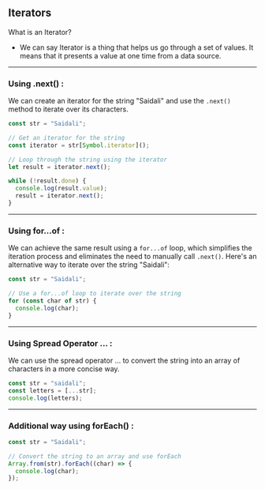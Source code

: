 ## Iterators

What is an Iterator? 
- We can say Iterator is a thing that helps us go through a set of values. It means that it presents a value at one time from a data source.

- - - - - 

### Using .next() :

We can create an iterator for the string "Saidali" and use the `.next()` method to iterate over its characters. 

```js
const str = "Saidali";

// Get an iterator for the string
const iterator = str[Symbol.iterator]();

// Loop through the string using the iterator
let result = iterator.next();

while (!result.done) {
  console.log(result.value);
  result = iterator.next();
}

```
- - - - - 

### Using for...of :
We can achieve the same result using a `for...of` loop, which simplifies the iteration process and eliminates the need to manually call `.next()`. Here's an alternative way to iterate over the string "Saidali":

```js
const str = "Saidali";

// Use a for...of loop to iterate over the string
for (const char of str) {
  console.log(char);
}

```

- - - - - 

### Using Spread Operator ... : 

We can use the spread operator ... to convert the string into an array of characters in a more concise way.

```js
const str = "saidali";
const letters = [...str];
console.log(letters);
```

- - - - - 

### Additional way using forEach() :

```js
const str = "Saidali";

// Convert the string to an array and use forEach
Array.from(str).forEach((char) => {
  console.log(char);
});

```
